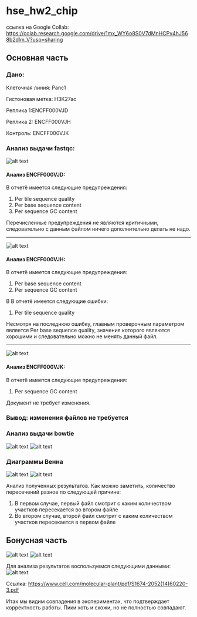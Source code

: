# hse_hw2_chip

ссылка на Google Collab: https://colab.research.google.com/drive/1mx_WY6o8S0V7dMnHCPv4hJ568b2dlm_V?usp=sharing

## Основная часть

### Дано:

Клеточная линия: Panc1

Гистоновая метка: H3K27ac

Реплика 1:ENCFF000VJD

Реплика 2: ENCFF000VJH

Контроль: ENCFF000VJK


### Анализ выдачи fastqc:
![alt text](fastqc_pic/Fastqc_VJD.png)
#### Анализ ENCFF000VJD:
В отчетё имеется следующие предупреждения:
1) Per tile sequence quality
2) Per base sequence content
3) Per sequence GC content

Перечисленные предупреждения не являются критичными, следовательно с данным файлом ничего дополнительно делать не надо.
________________

![alt text](fastqc_pic/Fastqc_VJH.png)
#### Анализ ENCFF000VJH:
В отчетё имеется следующие предупреждения:
1) Per base sequence content
2) Per sequence GC content

В В отчетё имеется следующие ошибки:
1) Per tile sequence quality

Несмотря на последнюю ошибку, главным проверочным параметром является Per base sequence quality, значения которого являются хорошими и следовательно можно не менять данный файл.
________________

![alt text](fastqc_pic/Fastqc_VJK.png)
#### Анализ ENCFF000VJK:

В отчетё имеется следующие предупреждения:
1) Per sequence GC content

Документ не требует изменения.

### Вывод: изменения файлов не требуется

### Анализ выдачи bowtie
![alt text](table.png)
![alt text](tablepr.png)

### Диаграммы Венна 

![alt text](venn_pic/BLZ+NA.png)
![alt text](venn_pic/NA+BLZ.png)


Анализ полученных результатов. 
Как можно заметить, количество пересечений разное по следующей причине:
1) В первом случае, первый файл смотрит с каким количеством участков пересекается во втором файле
2) Во втором случае, второй файл смотрит с каким количеством участков пересекается в первом файле


## Бонусная часть

![alt text](res_pic/KMQ.png)
![alt text](res_pic/FBA.png)

Для анализа результатов воспользуемся следующими данными:
![alt text](data.png)

Ссылка: https://www.cell.com/molecular-plant/pdf/S1674-2052(14)60220-3.pdf

Итак мы видим совпадения в экспериментах, что подтверждает корректность работы. Пики хоть и схожи, но не полностью совпадают.


